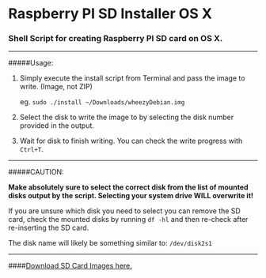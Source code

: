 # Raspberry PI SD Installer OS X

### Shell Script for creating Raspberry PI SD card on OS X.

---

#####Usage:

1. Simply execute the install script from Terminal and pass the image to write. (Image, not ZIP)

	eg. `sudo ./install ~/Downloads/wheezyDebian.img`

2. Select the disk to write the image to by selecting the disk number provided in the output.

3. Wait for disk to finish writing. You can check the write progress with `Ctrl+T`.

---

#####CAUTION:

**Make absolutely sure to select the correct disk from the list of mounted disks output by the script.
Selecting your system drive WILL overwrite it!**

If you are unsure which disk you need to select you can remove the SD card, check the mounted disks by running `df -hl` and 
then re-check after re-inserting the SD card.

The disk name will likely be something similar to: `/dev/disk2s1`

---

####[Download SD Card Images here.](http://www.raspberrypi.org/downloads)